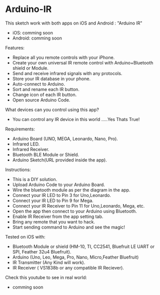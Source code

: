 # Arduino-IR
This sketch work with both apps on iOS and Android : "Arduino IR"
- iOS: comming soon
- Android: comming soon

Features:
- Replace all you remote controls with your iPhone.
- Create your own universal IR remote control with Arduino+Bluetooth shield or Module.
- Send and receive infrared signals with any protocols.
- Store your IR database in your phone.
- Auto-connect to Arduino.
- Sort and rename each IR button.
- Change icon of each IR button.
- Open source Arduino Code.

What devices can you control using this app? 
- You can control any IR device in this world .....Yes Thats True!

Requirements:
- Arduino Board (UNO, MEGA, Leonardo, Nano, Pro).
- Infrared LED.
- Infrared Receiver.
- Bluetooth BLE Module or Shield.
- Arduino Sketch(URL provided inside the app).

Instructions:
- This is a DIY solution.
- Upload Arduino Code to your Arduino Board.
- Wire the bluetooth module as per the diagram in the app.
- Connect your IR LED to Pin 3 for Uno,Leonardo.
- Connect your IR LED to Pin 9 for Mega.
- Connect your IR Receiver to Pin 11 for Uno,Leonardo, Mega, etc.
- Open the app then connect to your Arduino using Bluetooth.
- Enable IR Receiver from the app setting tab.
- Bring any remote that you want to hack.
- Start sending command to Arduino and see the magic!

Tested on iOS with:
- Bluetooth Module or shield (HM-10, TI, CC2541, Bluefruit LE UART or SPI, Feather 32u4 Bluefruit).
- Arduino (Uno, Leo, Mega, Pro, Nano, Micro,Feather Bluefruit)
- IR Transmitter (Any Kind will work).
- IR Receiver ( VS1838b or any compatible IR Reciever).


Check this youtube to see in real world:	
- comming soon
